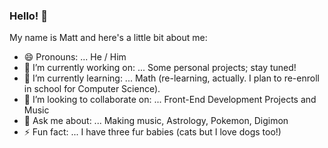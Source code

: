### Hello! 👋

My name is Matt and here's a little bit about me:

- 😄 Pronouns: ... He / Him
- 🔭 I’m currently working on: ... Some personal projects; stay tuned!
- 🌱 I’m currently learning: ... Math (re-learning, actually. I plan to re-enroll in school for Computer Science).
- 👯 I’m looking to collaborate on: ... Front-End Development Projects and Music
- 💬 Ask me about: ... Making music, Astrology, Pokemon, Digimon
- ⚡ Fun fact: ...  I have three fur babies (cats but I love dogs too!)

<!--
**Mattx2k1/Mattx2k1** is a ✨ _special_ ✨ repository because its `README.md` (this file) appears on your GitHub profile.

Here are some ideas to get you started:

- 🔭 I’m currently working on ...
- 🌱 I’m currently learning ...
- 👯 I’m looking to collaborate on ...
- 🤔 I’m looking for help with ...
- 💬 Ask me about ...
- 📫 How to reach me: ...
- 😄 Pronouns: ...
- ⚡ Fun fact: ...
- 🌱 I’m currently learning: ... Math (re-learning actually. I plan to re-enroll in school for Computer Science.
-->
<!--
![Matthew Harris LC grad](https://user-images.githubusercontent.com/44537080/175759028-fe1d1d41-c76e-462d-a24c-0e096a1c6e99.jpg)
-->
